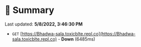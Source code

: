 # 📖 Summary
Last updated: **5/8/2022, 3:46:30 PM**

- `GET` [https://Bhadwa-sala.toxicblte.repl.co](https://Bhadwa-sala.toxicblte.repl.co) - **Down** (6485ms)
